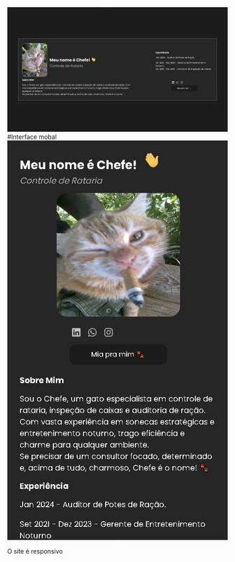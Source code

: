 <img src="src/img/desck_chef.jpeg" alt="">
#Interface mobal
<div style=""display:flex;>
  <img src="src/img/cell_chef.jpeg" alt="">
  <p>O site é responsivo</p>
</div>
